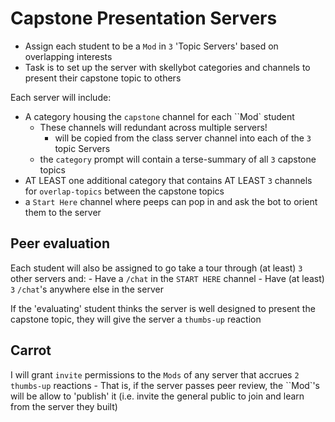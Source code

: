# Capstone Presentation Servers

- Assign each student to be a `Mod` in `3` 'Topic Servers' based on overlapping interests
- Task is to set up the server with skellybot categories and channels to present their capstone topic to others

Each server will include: 
- A category housing the `capstone` channel for each ``Mod` student
  - These channels will redundant across multiple servers!
    -  will be copied from the class server channel into each of the `3` topic Servers
  - the `category` prompt will contain a terse-summary of all `3` capstone topics
- AT LEAST one additional category that contains AT LEAST `3` channels for `overlap-topics` between the capstone topics
- a `Start Here` channel where peeps can pop in and ask the bot to orient them to the server


## Peer evaluation

Each student will also be assigned to go take a tour through (at least) `3` other servers and: 
    - Have a `/chat` in the `START HERE` channel
    - Have (at least) `3` `/chat`'s anywhere else in the server
  
If the 'evaluating' student thinks the server is well designed to present the capstone topic, they will give the server a `thumbs-up` reaction

## Carrot
I will grant `invite` permissions to the `Mods` of any server that accrues `2` `thumbs-up` reactions 
    - That is, if the server passes peer review, the ``Mod`'s will be allow to 'publish' it (i.e. invite the general public to join and learn from the server they built)
